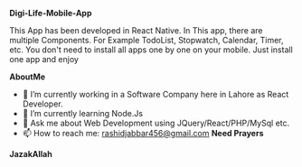 **Digi-Life-Mobile-App**

This App has been developed in React Native. In This app, there are multiple Components.
For Example TodoList, Stopwatch, Calendar, Timer, etc.
You don't need to install all apps one by one on your mobile.
Just install one app and enjoy

**AboutMe**

- 🔭 I’m currently working in a Software Company here in Lahore as React Developer.
- 🌱 I’m currently learning Node.Js
- 💬 Ask me about Web Development using JQuery/React/PHP/MySql etc.
- 📫 How to reach me: rashidjabbar456@gmail.com
**Need Prayers**

**JazakAllah**
